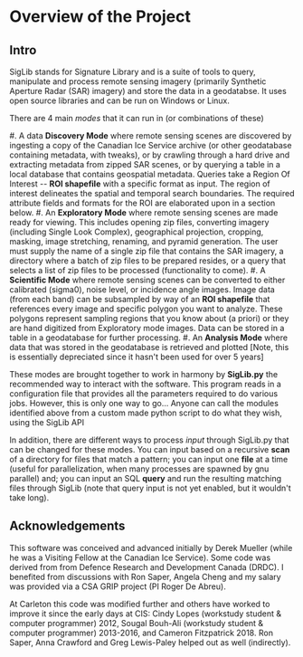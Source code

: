 Overview of the Project
=======================

Intro
-----

SigLib stands for Signature Library and is a suite of tools to query,
manipulate and process remote sensing imagery (primarily Synthetic
Aperture Radar (SAR) imagery) and store the data in a geodatabse. It
uses open source libraries and can be run on Windows or Linux.

There are 4 main *modes* that it can run in (or combinations of these)

#. A data **Discovery Mode** where remote sensing scenes are discovered
   by ingesting a copy of the Canadian Ice Service archive (or other
   geodatabase containing metadata, with tweaks), or by crawling through
   a hard drive and extracting metadata from zipped SAR scenes, or by
   querying a table in a local database that contains geospatial
   metadata. Queries take a Region Of Interest -- **ROI shapefile** with
   a specific format as input. The region of interest delineates the
   spatial and temporal search boundaries. The required attribute fields
   and formats for the ROI are elaborated upon in a section below.
#. An **Exploratory Mode** where remote sensing scenes are made ready
   for viewing. This includes opening zip files, converting imagery
   (including Single Look Complex), geographical projection, cropping,
   masking, image stretching, renaming, and pyramid generation. The user
   must supply the name of a single zip file that contains the SAR
   imagery, a directory where a batch of zip files to be prepared
   resides, or a query that selects a list of zip files to be processed
   (functionality to come).
#. A **Scientific Mode** where remote sensing scenes can be converted to
   either calibrated (sigma0), noise level, or incidence angle images.
   Image data (from each band) can be subsampled by way of an **ROI
   shapefile** that references every image and specific polygon you want
   to analyze. These polygons represent sampling regions that you know
   about (a priori) or they are hand digitized from Exploratory mode
   images. Data can be stored in a table in a geodatabase for further
   processing.
#. An **Analysis Mode** where data that was stored in the geodatabase is
   retrieved and plotted [Note, this is essentially depreciated since it
   hasn't been used for over 5 years]

These modes are brought together to work in harmony by **SigLib.py** the
recommended way to interact with the software. This program reads in a
configuration file that provides all the parameters required to do
various jobs. However, this is only one way to go... Anyone can call the
modules identified above from a custom made python script to do what
they wish, using the SigLib API

In addition, there are different ways to process *input* through
SigLib.py that can be changed for these modes. You can input based on a
recursive **scan** of a directory for files that match a pattern; you
can input one **file** at a time (useful for parallelization, when many
processes are spawned by gnu parallel) and; you can input an SQL
**query** and run the resulting matching files through SigLib (note that
query input is not yet enabled, but it wouldn't take long).

Acknowledgements
----------------

This software was conceived and advanced initially by Derek Mueller
(while he was a Visiting Fellow at the Canadian Ice Service). Some code
was derived from from Defence Research and Development Canada (DRDC). I
benefited from discussions with Ron Saper, Angela Cheng and my salary
was provided via a CSA GRIP project (PI Roger De Abreu).

At Carleton this code was modified further and others have worked to
improve it since the early days at CIS: Cindy Lopes (workstudy student &
computer programmer) 2012, Sougal Bouh-Ali (workstudy student & computer
programmer) 2013-2016, and Cameron Fitzpatrick 2018. Ron Saper, Anna
Crawford and Greg Lewis-Paley helped out as well (indirectly).

